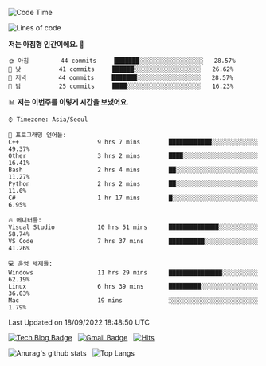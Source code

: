 <!-- ### Hi there 👋 -->

<!--
**dnchoi/dnchoi** is a ✨ _special_ ✨ repository because its `README.md` (this file) appears on your GitHub profile.

Here are some ideas to get you started:

- 🔭 I’m currently working on ...
- 🌱 I’m currently learning ...
- 👯 I’m looking to collaborate on ...
- 🤔 I’m looking for help with ...
- 💬 Ask me about ...
- 📫 How to reach me: ...
- 😄 Pronouns: ...
- ⚡ Fun fact: ...
-->

<!--START_SECTION:waka-->
![Code Time](http://img.shields.io/badge/Code%20Time-167%20hrs%2021%20mins-blue)

![Lines of code](https://img.shields.io/badge/%EC%A0%80%EB%8A%94%20%EC%97%AC%ED%83%9C%EA%B9%8C%EC%A7%80%20-58%20Thousand%20%EC%A4%84%EC%9D%98%20%EC%BD%94%EB%93%9C%EB%A5%BC%20%EC%9E%91%EC%84%B1%ED%96%88%EC%96%B4%EC%9A%94.-blue)

**저는 아침형 인간이에요. 🐤** 

```text
🌞 아침         44 commits     ███████░░░░░░░░░░░░░░░░░░   28.57% 
🌆 낮　         41 commits     ██████░░░░░░░░░░░░░░░░░░░   26.62% 
🌃 저녁         44 commits     ███████░░░░░░░░░░░░░░░░░░   28.57% 
🌙 밤　         25 commits     ████░░░░░░░░░░░░░░░░░░░░░   16.23%

```


📊 **저는 이번주를 이렇게 시간을 보냈어요.** 

```text
⌚︎ Timezone: Asia/Seoul

💬 프로그래밍 언어들: 
C++                      9 hrs 7 mins        ████████████░░░░░░░░░░░░░   49.37% 
Other                    3 hrs 2 mins        ████░░░░░░░░░░░░░░░░░░░░░   16.41% 
Bash                     2 hrs 4 mins        ██░░░░░░░░░░░░░░░░░░░░░░░   11.27% 
Python                   2 hrs 2 mins        ██░░░░░░░░░░░░░░░░░░░░░░░   11.0% 
C#                       1 hr 17 mins        █░░░░░░░░░░░░░░░░░░░░░░░░   6.95%

🔥 에디터들: 
Visual Studio            10 hrs 51 mins      ██████████████░░░░░░░░░░░   58.74% 
VS Code                  7 hrs 37 mins       ██████████░░░░░░░░░░░░░░░   41.26%

💻 운영 체제들: 
Windows                  11 hrs 29 mins      ███████████████░░░░░░░░░░   62.19% 
Linux                    6 hrs 39 mins       █████████░░░░░░░░░░░░░░░░   36.03% 
Mac                      19 mins             ░░░░░░░░░░░░░░░░░░░░░░░░░   1.79%

```


 Last Updated on 18/09/2022 18:48:50 UTC
<!--END_SECTION:waka-->


[![Tech Blog Badge](http://img.shields.io/badge/-Tech%20blog-black?style=flat-square&logo=github&link=https://zzsza.github.io/)](https://dnchoi.github.io/)
&nbsp;
[![Gmail Badge](https://img.shields.io/badge/Gmail-d14836?style=flat-square&logo=Gmail&logoColor=white&link=mailto:snugyun01@gmail.com)](mailto:dongnyeokc@gmail.com)
&nbsp;
[![Hits](https://hits.seeyoufarm.com/api/count/incr/badge.svg?url=https%3A%2F%2Fgithub.com%2Fgjbae1212%2Fhit-counter&count_bg=%233D7CC8&title_bg=%23555555&icon=&icon_color=%23E7E7E7&title=hits&edge_flat=false)](https://hits.seeyoufarm.com)

![Anurag's github stats](https://github-readme-stats.vercel.app/api?username=dnchoi&show_icons=true&theme=tokyonight)
&nbsp;
![Top Langs](https://github-readme-stats.vercel.app/api/top-langs/?username=dnchoi&layout=compact&theme=tokyonight)

<div align='center'>
